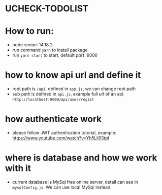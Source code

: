 # UCHECK-TODOLIST

# How to run:
* node verion: 14.18.2
* run command `yarn` to install package
* run `yarn start` to start, default port: 9000

# how to know api url and define it
* root path is `/api`, defined in `app.js`, we can change root path
* sub path is defined in `api.js`, example full url of an api: `http://localhost:9000/api/user/regist`

# how authenticate work
* please follow JWT authentication tutorial, example: https://www.youtube.com/watch?v=Yh5Lil03tpI

# where is database and how we work with it
* current database is MySql free online server, detail can see in `mysqlConfig.js`. We can use local MySql instead